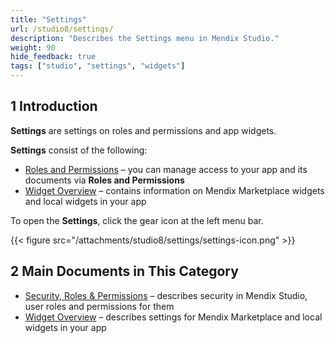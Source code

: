 ```yaml
---
title: "Settings"
url: /studio8/settings/
description: "Describes the Settings menu in Mendix Studio."
weight: 90
hide_feedback: true
tags: ["studio", "settings", "widgets"]
---
```


## 1 Introduction

**Settings** are settings on roles and permissions and app widgets. 

**Settings** consist of the following:

* [Roles and Permissions](/studio8/settings-security/) – you can manage access to your app and its documents via **Roles and Permissions**
* [Widget Overview](/studio8/settings-widget-overview/) – contains information on Mendix Marketplace widgets and local widgets in your app

To open the **Settings**, click the gear icon at the left menu bar.

{{< figure src="/attachments/studio8/settings/settings-icon.png" >}}

## 2 Main Documents in This Category

* [Security, Roles & Permissions](/studio8/settings-security/) – describes security in Mendix Studio, user roles and permissions for them
* [Widget Overview](/studio8/settings-widget-overview/) – describes settings for Mendix Marketplace and local widgets in your app
